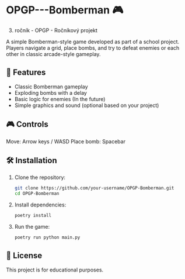 # OPGP---Bomberman 🎮

3. ročník - OPGP - Ročníkový projekt

A simple Bomberman-style game developed as part of a school project. Players navigate a grid, place bombs, and try to defeat enemies or each other in classic arcade-style gameplay.

## 🧩 Features
- Classic Bomberman gameplay
- Exploding bombs with a delay
- Basic logic for enemies (In the future)
- Simple graphics and sound (optional based on your project)

## 🎮 Controls
Move: Arrow keys / WASD
Place bomb: Spacebar

## 🛠️ Installation

  1. Clone the repository:
      ```bash
      git clone https://github.com/your-username/OPGP-Bomberman.git
      cd OPGP-Bomberman
  2. Install dependencies:
      ```bash
      poetry install
  4. Run the game:
      ```bash
      poetry run python main.py

## 📄 License
This project is for educational purposes.
